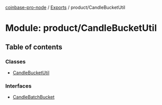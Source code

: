 [coinbase-pro-node](../README.md) / [Exports](../modules.md) / product/CandleBucketUtil

# Module: product/CandleBucketUtil

## Table of contents

### Classes

- [CandleBucketUtil](../classes/product/candlebucketutil.candlebucketutil.md)

### Interfaces

- [CandleBatchBucket](../interfaces/product/candlebucketutil.candlebatchbucket.md)
